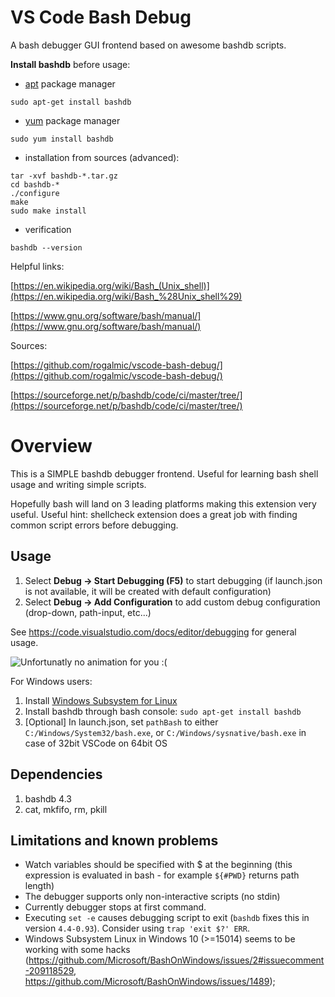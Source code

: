 # VS Code Bash Debug
A bash debugger GUI frontend based on awesome bashdb scripts.

**Install bashdb** before usage:
* [apt](https://en.wikipedia.org/wiki/Advanced_Packaging_Tool) package manager
```{r, engine='bash'}
sudo apt-get install bashdb
```
* [yum](https://en.wikipedia.org/wiki/Yellowdog_Updater,_Modified) package manager
```{r, engine='bash'}
sudo yum install bashdb
```
* installation from sources (advanced):
```{r, engine='bash'}
tar -xvf bashdb-*.tar.gz
cd bashdb-*
./configure
make
sudo make install
```
* verification
```{r, engine='bash'}
bashdb --version
```

Helpful links:

[https://en.wikipedia.org/wiki/Bash_(Unix_shell)](https://en.wikipedia.org/wiki/Bash_%28Unix_shell%29)

[https://www.gnu.org/software/bash/manual/](https://www.gnu.org/software/bash/manual/)

Sources:

[https://github.com/rogalmic/vscode-bash-debug/](https://github.com/rogalmic/vscode-bash-debug/)

[https://sourceforge.net/p/bashdb/code/ci/master/tree/](https://sourceforge.net/p/bashdb/code/ci/master/tree/)

# Overview
This is a SIMPLE bashdb debugger frontend. Useful for learning bash shell usage and writing simple scripts.

Hopefully bash will land on 3 leading platforms making this extension very useful. Useful hint: shellcheck extension does a great job with finding common script errors before debugging.

## Usage
1. Select **Debug -> Start Debugging (F5)** to start debugging (if launch.json is not available, it will be created with default configuration)
2. Select **Debug -> Add Configuration** to add custom debug configuration (drop-down, path-input, etc...)

See https://code.visualstudio.com/docs/editor/debugging for general usage.

![Unfortunatly no animation for you :(](https://raw.githubusercontent.com/rogalmic/vscode-bash-debug/gif/images/bash-debug.gif "Creating launch configuration, then launching debugger for one of scripts in workarea...")

For Windows users:
1. Install [Windows Subsystem for Linux](https://en.wikipedia.org/wiki/Windows_Subsystem_for_Linux)
2. Install bashdb through bash console: `sudo apt-get install bashdb`
3. [Optional] In launch.json, set `pathBash` to either `C:/Windows/System32/bash.exe`, or `C:/Windows/sysnative/bash.exe` in case of 32bit VSCode on 64bit OS

## Dependencies
1. bashdb 4.3
2. cat, mkfifo, rm, pkill

## Limitations and known problems
* Watch variables should be specified with $ at the beginning (this expression is evaluated in bash - for example `${#PWD}` returns path length)
* The debugger supports only non-interactive scripts (no stdin)
* Currently debugger stops at first command.
* Executing `set -e` causes debugging script to exit (`bashdb` fixes this in version `4.4-0.93`). Consider using `trap 'exit $?' ERR`.
* Windows Subsystem Linux in Windows 10 (>=15014) seems to be working with some hacks (https://github.com/Microsoft/BashOnWindows/issues/2#issuecomment-209118529, https://github.com/Microsoft/BashOnWindows/issues/1489);
